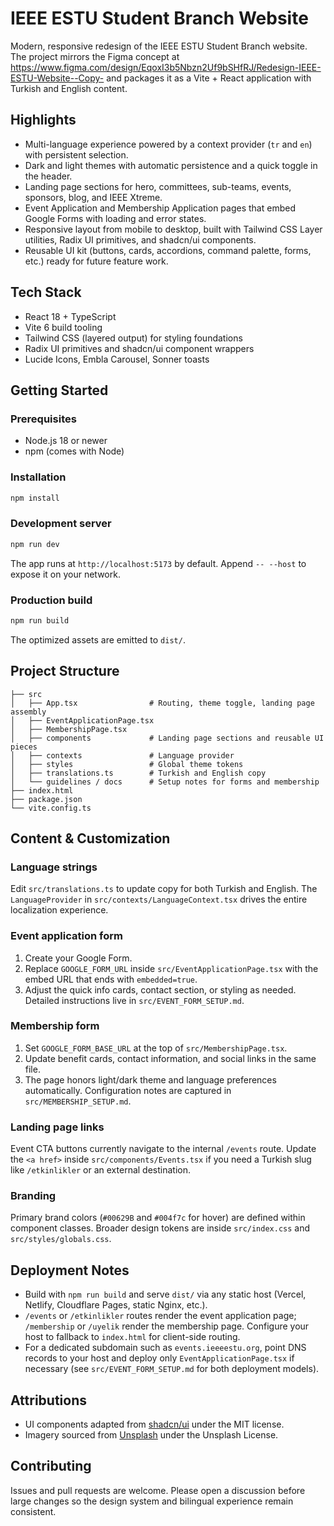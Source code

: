 
# IEEE ESTU Student Branch Website

Modern, responsive redesign of the IEEE ESTU Student Branch website. The project mirrors the Figma concept at https://www.figma.com/design/EqoxI3b5Nbzn2Uf9bSHfRJ/Redesign-IEEE-ESTU-Website--Copy- and packages it as a Vite + React application with Turkish and English content.

## Highlights
- Multi-language experience powered by a context provider (`tr` and `en`) with persistent selection.
- Dark and light themes with automatic persistence and a quick toggle in the header.
- Landing page sections for hero, committees, sub-teams, events, sponsors, blog, and IEEE Xtreme.
- Event Application and Membership Application pages that embed Google Forms with loading and error states.
- Responsive layout from mobile to desktop, built with Tailwind CSS Layer utilities, Radix UI primitives, and shadcn/ui components.
- Reusable UI kit (buttons, cards, accordions, command palette, forms, etc.) ready for future feature work.

## Tech Stack
- React 18 + TypeScript
- Vite 6 build tooling
- Tailwind CSS (layered output) for styling foundations
- Radix UI primitives and shadcn/ui component wrappers
- Lucide Icons, Embla Carousel, Sonner toasts

## Getting Started
### Prerequisites
- Node.js 18 or newer
- npm (comes with Node)

### Installation
```bash
npm install
```

### Development server
```bash
npm run dev
```
The app runs at `http://localhost:5173` by default. Append `-- --host` to expose it on your network.

### Production build
```bash
npm run build
```
The optimized assets are emitted to `dist/`.

## Project Structure
```
├── src
│   ├── App.tsx                # Routing, theme toggle, landing page assembly
│   ├── EventApplicationPage.tsx
│   ├── MembershipPage.tsx
│   ├── components             # Landing page sections and reusable UI pieces
│   ├── contexts               # Language provider
│   ├── styles                 # Global theme tokens
│   ├── translations.ts        # Turkish and English copy
│   └── guidelines / docs      # Setup notes for forms and membership
├── index.html
├── package.json
└── vite.config.ts
```

## Content & Customization
### Language strings
Edit `src/translations.ts` to update copy for both Turkish and English. The `LanguageProvider` in `src/contexts/LanguageContext.tsx` drives the entire localization experience.

### Event application form
1. Create your Google Form.
2. Replace `GOOGLE_FORM_URL` inside `src/EventApplicationPage.tsx` with the embed URL that ends with `embedded=true`.
3. Adjust the quick info cards, contact section, or styling as needed.
Detailed instructions live in `src/EVENT_FORM_SETUP.md`.

### Membership form
1. Set `GOOGLE_FORM_BASE_URL` at the top of `src/MembershipPage.tsx`.
2. Update benefit cards, contact information, and social links in the same file.
3. The page honors light/dark theme and language preferences automatically.
Configuration notes are captured in `src/MEMBERSHIP_SETUP.md`.

### Landing page links
Event CTA buttons currently navigate to the internal `/events` route. Update the `<a href>` inside `src/components/Events.tsx` if you need a Turkish slug like `/etkinlikler` or an external destination.

### Branding
Primary brand colors (`#00629B` and `#004f7c` for hover) are defined within component classes. Broader design tokens are inside `src/index.css` and `src/styles/globals.css`.

## Deployment Notes
- Build with `npm run build` and serve `dist/` via any static host (Vercel, Netlify, Cloudflare Pages, static Nginx, etc.).
- `/events` or `/etkinlikler` routes render the event application page; `/membership` or `/uyelik` render the membership page. Configure your host to fallback to `index.html` for client-side routing.
- For a dedicated subdomain such as `events.ieeeestu.org`, point DNS records to your host and deploy only `EventApplicationPage.tsx` if necessary (see `src/EVENT_FORM_SETUP.md` for both deployment models).

## Attributions
- UI components adapted from [shadcn/ui](https://ui.shadcn.com/) under the MIT license.
- Imagery sourced from [Unsplash](https://unsplash.com) under the Unsplash License.

## Contributing
Issues and pull requests are welcome. Please open a discussion before large changes so the design system and bilingual experience remain consistent.
  
